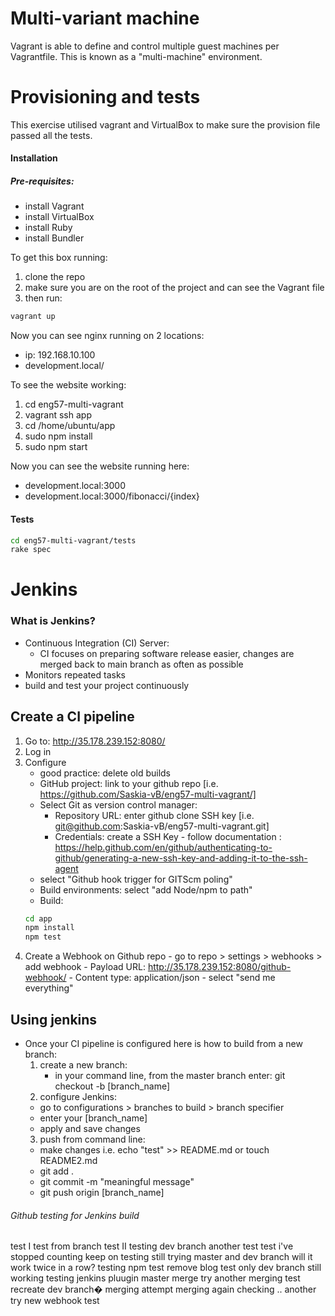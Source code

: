# Multi-variant machine

Vagrant is able to define and control multiple guest machines per Vagrantfile. This is known as a "multi-machine" environment.

# Provisioning and tests

This exercise utilised vagrant and VirtualBox to make sure the provision file passed all the tests.

#### Installation

##### Pre-requisites:
- install Vagrant
- install VirtualBox
- install Ruby
- install Bundler

To get this box running:
1. clone the repo
2. make sure you are on the root of the project and can see the Vagrant file
3. then run:
```bash
vagrant up
```

Now you can see nginx running on 2 locations:
- ip: 192.168.10.100
- development.local/

To see the website working:
1. cd eng57-multi-vagrant
2. vagrant ssh app
3. cd /home/ubuntu/app
4. sudo npm install
5. sudo npm start

Now you can see the website running here:
- development.local:3000
- development.local:3000/fibonacci/{index}


#### Tests

```bash
cd eng57-multi-vagrant/tests
rake spec
```

# Jenkins
### What is Jenkins?
- Continuous Integration (CI) Server:
  - CI focuses on preparing software release easier, changes are merged back to main branch as often as possible
- Monitors repeated tasks
- build and test your project continuously


## Create a CI pipeline
 1. Go to: http://35.178.239.152:8080/
 2. Log in
 3. Configure
    - good practice: delete old builds
    - GitHub project: link to your github repo [i.e. https://github.com/Saskia-vB/eng57-multi-vagrant/]
    - Select Git as version control manager:
        - Repository URL: enter github clone SSH key [i.e. git@github.com:Saskia-vB/eng57-multi-vagrant.git]
        - Credentials: create a SSH Key - follow documentation : https://help.github.com/en/github/authenticating-to-github/generating-a-new-ssh-key-and-adding-it-to-the-ssh-agent
    - select "Github hook trigger for GITScm poling"
    - Build environments: select "add Node/npm to path"
    - Build:
    ```bash
    cd app
    npm install
    npm test
    ```
  4. Create a Webhook on Github repo - go to repo > settings > webhooks > add webhook
    - Payload URL: http://35.178.239.152:8080/github-webhook/
    - Content type: application/json
    - select "send me everything"

## Using jenkins
- Once your CI pipeline is configured here is how to build from a new branch:
  1. create a new branch:
     - in your command line, from the master branch enter: git checkout -b [branch_name]
  2. configure Jenkins:
    - go to configurations > branches to build > branch specifier
    - enter your [branch_name]
    - apply and save changes
  3. push from command line:
    - make changes i.e. echo "test" >> README.md or touch README2.md
    - git add .
    - git commit -m "meaningful message"
    - git push origin [branch_name]

###### Github testing for Jenkins build
test I
test from branch
test II
testing dev branch
another test
test i've stopped counting
keep on testing
still trying
master and dev branch
will it work twice in a row?
testing
npm test
remove blog test
only dev branch
still working
testing jenkins pluugin
master merge try
another merging test
recreate dev branch�
merging attempt
merging again
checking
..
another try
new webhook
test
